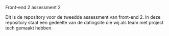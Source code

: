 Front-end 2 assessment 2

Dit is de repository voor de tweedde assessment van front-end 2. In deze repository staat een gedeelte van de datingsite die wij als team met project tech gemaakt hebben. 

